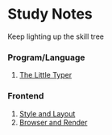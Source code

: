 # Study Notes
Keep lighting up the skill tree

### Program/Language
1. [The Little Typer](./The_Little_Typer.md)

### Frontend
1. [Style and Layout](./Style_and_Layout.md)
1. [Browser and Render](./Browser_and_Render.md)
